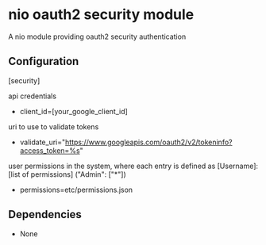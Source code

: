 # nio oauth2 security module

A nio module providing oauth2 security authentication


## Configuration

[security]

api credentials
- client_id=[your_google_client_id]

uri to use to validate tokens
- validate_uri="https://www.googleapis.com/oauth2/v2/tokeninfo?access_token=%s"

user permissions in the system, where each entry is defined as [Username]: [list of permissions] ("Admin": ["*"])
- permissions=etc/permissions.json

## Dependencies

- None
